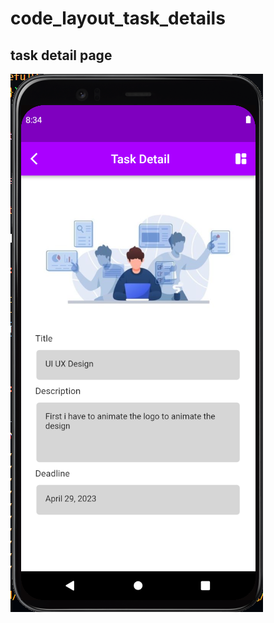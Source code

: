 # code_layout_task_details

## task detail page
![detail img](https://github.com/yakobsolo/2023-project-phase-mobile-tasks/blob/main/on-boarding/code_layout_task_details/assets/Screenshot%20(928).png)
